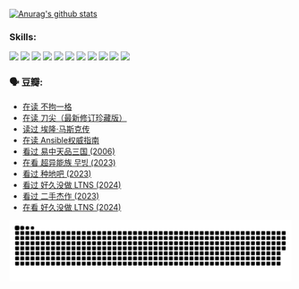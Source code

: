 
[![Anurag's github stats](https://github-readme-stats.vercel.app/api?username=w940853815)](https://github.com/anuraghazra/github-readme-stats)

### Skills:

<code><img height="32" src="https://cdn.jsdelivr.net/npm/simple-icons@v5/icons/python.svg"></code>
<code><img height="32" src="https://cdn.jsdelivr.net/npm/simple-icons@v5/icons/javascript.svg"></code>
<code><img height="32" src="https://cdn.jsdelivr.net/npm/simple-icons@v5/icons/django.svg"></code>
<code><img height="32" src="https://cdn.jsdelivr.net/npm/simple-icons@v5/icons/flask.svg"></code>
<code><img height="32" src="https://cdn.jsdelivr.net/npm/simple-icons@v5/icons/vuetify.svg"></code>
<code><img height="32" src="https://cdn.jsdelivr.net/npm/simple-icons@v5/icons/git.svg"></code>
<code><img height="32" src="https://cdn.jsdelivr.net/npm/simple-icons@v5/icons/docker.svg"></code>
<code><img height="32" src="https://cdn.jsdelivr.net/npm/simple-icons@v5/icons/postgresql.svg"></code>
<code><img height="32" src="https://cdn.jsdelivr.net/npm/simple-icons@v5/icons/elasticsearch.svg"></code>
<code><img height="32" src="https://cdn.jsdelivr.net/npm/simple-icons@v5/icons/macos.svg"></code>
<code><img height="32" src="https://cdn.jsdelivr.net/npm/simple-icons@v5/icons/linux.svg"></code>

### 🗣 豆瓣:

<!-- DOUBAN-ACTIVITIES:START -->
- [在读 不拘一格](https://www.douban.com/people/136069238/status/4541712161/?_i=10857506)
- [在读 刀尖（最新修订珍藏版）](https://www.douban.com/people/136069238/status/4541711339/?_i=10857506)
- [读过 埃隆·马斯克传](https://www.douban.com/people/136069238/status/4541710351/?_i=10857506)
- [在读 Ansible权威指南](https://www.douban.com/people/136069238/status/4539151450/?_i=10857506)
- [看过 易中天品三国‎ (2006)](https://www.douban.com/people/136069238/status/4529910812/?_i=10857506)
- [在看 超异能族 무빙‎ (2023)](https://www.douban.com/people/136069238/status/4527291077/?_i=10857506)
- [看过 种地吧‎ (2023)](https://www.douban.com/people/136069238/status/4527289637/?_i=10857506)
- [看过 好久没做 LTNS‎ (2024)](https://www.douban.com/people/136069238/status/4527289515/?_i=10857506)
- [看过 二手杰作‎ (2023)](https://www.douban.com/people/136069238/status/4522502716/?_i=10857506)
- [在看 好久没做 LTNS‎ (2024)](https://www.douban.com/people/136069238/status/4521969883/?_i=10857506)
<!-- DOUBAN-ACTIVITIES:END -->


![Snake animation](https://raw.githubusercontent.com/w940853815/w940853815/output/github-contribution-grid-snake.svg)

<!--
**w940853815/w940853815** is a ✨ _special_ ✨ repository because its `README.md` (this file) appears on your GitHub profile.

Here are some ideas to get you started:

- 🔭 I’m currently working on ...
- 🌱 I’m currently learning ...
- 👯 I’m looking to collaborate on ...
- 🤔 I’m looking for help with ...
- 💬 Ask me about ...
- 📫 How to reach me: ...
- 😄 Pronouns: ...
- ⚡ Fun fact: ...
-->
